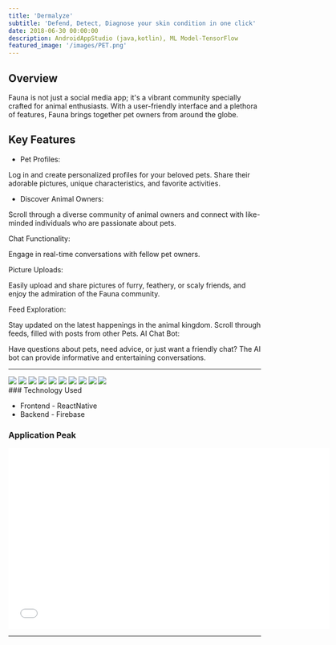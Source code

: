 ```yaml
---
title: 'Dermalyze'
subtitle: 'Defend, Detect, Diagnose your skin condition in one click'
date: 2018-06-30 00:00:00
description: AndroidAppStudio (java,kotlin), ML Model-TensorFlow
featured_image: '/images/PET.png'
---
```



## Overview

Fauna is not just a social media app; it's a vibrant community specially crafted for animal enthusiasts. With a user-friendly interface and a plethora of features, Fauna brings together pet owners from around the globe.

## Key Features
* Pet Profiles:

Log in and create personalized profiles for your beloved pets. Share their adorable pictures, unique characteristics, and favorite activities.

* Discover Animal Owners:

Scroll through a diverse community of animal owners and connect with like-minded individuals who are passionate about pets.

Chat Functionality:

Engage in real-time conversations with fellow pet owners. 

Picture Uploads:

Easily upload and share pictures of furry, feathery, or scaly friends, and enjoy the admiration of the Fauna community.

Feed Exploration:

Stay updated on the latest happenings in the animal kingdom. Scroll through feeds, filled with posts from other Pets.
AI Chat Bot:

Have questions about pets, need advice, or just want a friendly chat? The AI bot can provide informative and entertaining conversations.

---

<div class="gallery" data-columns="1">
	<img src="/images/F1.PNG">
	<img src="/images/F2.PNG">
	<img src="/images/F3.PNG">
	<img src="/images/F4.PNG">
	<img src="/images/F5.PNG">
	<img src="/images/F6.PNG">
	<img src="/images/F7.PNG">
	<img src="/images/F8.PNG">
	<img src="/images/F9.PNG">
	<img src="/images/F10.PNG">
</div>
### Technology Used

* Frontend - ReactNative
* Backend - Firebase

### Application Peak

<iframe src="[[[https://player.vimeo.com/video/148003889](https://drive.google.com/file/d/1tBqqZEW16QpNrQ94cqjLP1DS2OsMx3JD/view?usp=sharing)https://drive.google.com/file/d/1tBqqZEW16QpNrQ94cqjLP1DS2OsMx3JD/view?usp=sharin](https://drive.google.com/file/d/1tBqqZEW16QpNrQ94cqjLP1DS2OsMx3JD/view?usp=drive_link)g](https://drive.google.com/file/d/1tBqqZEW16QpNrQ94cqjLP1DS2OsMx3JD/view?usp=drive_link)https://drive.google.com/file/d/1tBqqZEW16QpNrQ94cqjLP1DS2OsMx3JD/view?usp=drive_link" width="640" height="360" frameborder="0" allowfullscreen></iframe>



---
